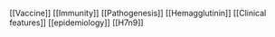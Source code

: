 [[Vaccine]]
[[Immunity]]
[[Pathogenesis]]
[[Hemagglutinin]]
[[Clinical features]]
[[epidemiology]]
[[H7n9]]

